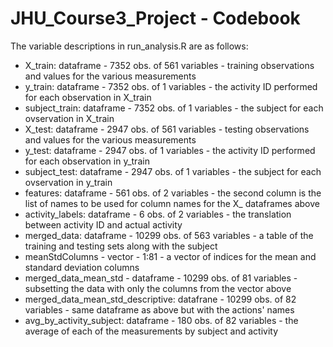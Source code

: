 # JHU_Course3_Project - Codebook
The variable descriptions in run_analysis.R are as follows:

* X_train: dataframe - 7352 obs. of 561 variables - training observations and values for the various measurements
* y_train: dataframe - 7352 obs. of 1 variables - the activity ID performed for each observation in X_train
* subject_train: dataframe - 7352 obs. of 1 variables - the subject for each ovservation in X_train
* X_test: dataframe - 2947 obs. of 561 variables - testing observations and values for the various measurements
* y_test: dataframe - 2947 obs. of 1 variables - the activity ID performed for each observation in y_train
* subject_test: dataframe - 2947 obs. of 1 variables - the subject for each ovservation in y_train
* features: dataframe - 561 obs. of 2 variables - the second column is the list of names to be used for column names for the X_ dataframes above
* activity_labels: dataframe - 6 obs. of 2 variables - the translation between activity ID and actual activity
* merged_data: dataframe - 10299 obs. of 563 variables - a table of the training and testing sets along with the subject
* meanStdColumns - vector - 1:81 - a vector of indices for the mean and standard deviation columns
* merged_data_mean_std - dataframe - 10299 obs. of 81 variables - subsetting the data with only the columns from the vector above
* merged_data_mean_std_descriptive: datafrane - 10299 obs. of 82 variables - same dataframe as above but with the actions' names
* avg_by_activity_subject: dataframe - 180 obs. of 82 variables - the average of each of the measurements by subject and activity